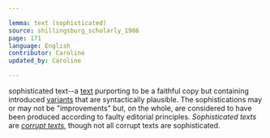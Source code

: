 ```yaml
---

lemma: text (sophisticated)
source: shillingsburg_scholarly_1986
page: 171
language: English
contributor: Caroline
updated_by: Caroline

---
```


sophisticated text--a [text](text.html) purporting to be a faithful copy but containing introduced [variants](variant.html) that are syntactically plausible. The sophistications may or may not be "improvements" but, on the whole, are considered to have been produced according to faulty editorial principles. _Sophisticated texts_ are _[corrupt texts](textCorrupt.html)_, though not all corrupt texts are sophisticated.
